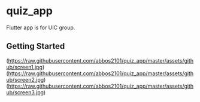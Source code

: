 # quiz_app

Flutter app is for UIC group.

## Getting Started
(https://raw.githubusercontent.com/abbos2101/quiz_app/master/assets/github/screen1.jpg)
(https://raw.githubusercontent.com/abbos2101/quiz_app/master/assets/github/screen2.jpg)
(https://raw.githubusercontent.com/abbos2101/quiz_app/master/assets/github/screen3.jpg)
